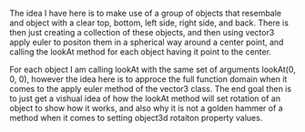 
The idea I have here is to make use of a group of objects that resembale and object with a clear top, bottom, left side, right side, and back. There is then just creating a collection of these objects, and then using vector3 apply euler to positon them in a spherical way around a center point, and calling the lookAt method for each object having it point to the center. 

For each object I am calling lookAt with the same set of arguments lookAt(0, 0, 0), however the idea here is to approce the full function domain when it comes to the apply euler method of the vector3 class. The end goal then is to just get a vishual idea of how the lookAt method will set rotation of an object to show how it works, and also why it is not a golden hammer of a method when it comes to setting object3d rotaiton property values.

